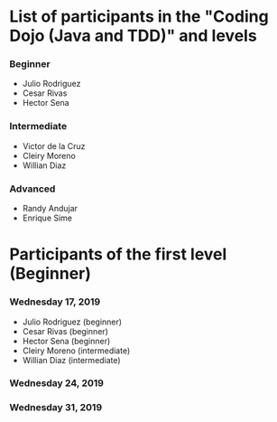 # List of participants in the "Coding Dojo (Java and TDD)" and levels

### Beginner
- Julio Rodriguez
- Cesar Rivas
- Hector Sena

### Intermediate
- Victor de la Cruz
- Cleiry Moreno
- Willian Diaz

### Advanced
- Randy Andujar
- Enrique Sime

# Participants of the first level (Beginner)
### Wednesday 17, 2019
- Julio Rodriguez (beginner)
- Cesar Rivas (beginner)
- Hector Sena (beginner)
- Cleiry Moreno (intermediate)
- Willian Diaz (intermediate)

### Wednesday 24, 2019

### Wednesday 31, 2019
